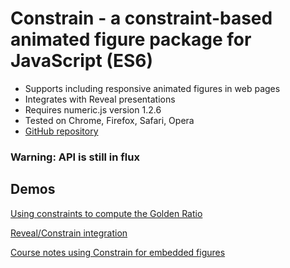 # Constrain - a constraint-based animated figure package for JavaScript (ES6)

- Supports including responsive animated figures in web pages
- Integrates with Reveal presentations
- Requires numeric.js version 1.2.6
- Tested on Chrome, Firefox, Safari, Opera
- [GitHub repository](https://github.com/andrewcmyers/constrain)

### Warning: API is still in flux

## Demos

[Using constraints to compute the Golden Ratio](https://andrewcmyers.github.io/constrain/spiral.html)

[Reveal/Constrain integration](https://andrewcmyers.github.io/constrain/reveal-demo.html)

[Course notes using Constrain for embedded figures](https://www.cs.cornell.edu/courses/cs2112/2019fa/lectures/lecture.html?id=objects)
